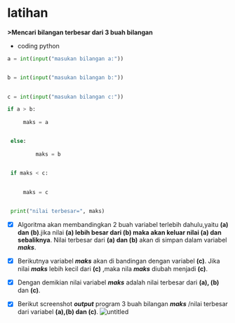 # latihan
**>Mencari bilangan terbesar dari 3 buah bilangan**



* coding python
```python
a = int(input("masukan bilangan a:"))


b = int(input("masukan bilangan b:"))

	
c = int(input("masukan bilangan c:"))

if a > b:
   
  	 maks = a


 else:
   
    	 maks = b


 if maks < c:
   
    
	 maks = c


 print("nilai terbesar=", maks)
 ```




- [x] Algoritma akan membandingkan 2 buah variabel terlebih dahulu,yaitu **(a) dan (b)**.jika nilai **(a) lebih besar dari (b) maka akan keluar nilai (a) dan sebaliknya**. Nilai terbesar dari **(a) dan (b)** akan di simpan dalam variabel ***maks***.


- [x] Berikutnya variabel ***maks*** akan di bandingan dengan variabel **(c)**. Jika nilai ***maks*** lebih kecil dari **(c)** ,maka nila ***maks*** diubah menjadi **(c)**. 

- [x] Dengan demikian nilai variabel ***maks*** adalah nilai terbesar dari **(a), (b)** dan **(c)**.



- [x] Berikut screenshot ***output*** program 3 buah bilangan ***maks*** /nilai terbesar dari variabel **(a),(b) dan (c)**.
![untitled](https://user-images.githubusercontent.com/46512724/52344521-8db7eb80-2a4d-11e9-83ed-0260925c091b.jpg)
